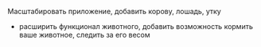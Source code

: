 Масштабировать приложение, добавить корову, лошадь, утку

* расширить функционал животного, добавить возможность кормить ваше животное, следить за его весом